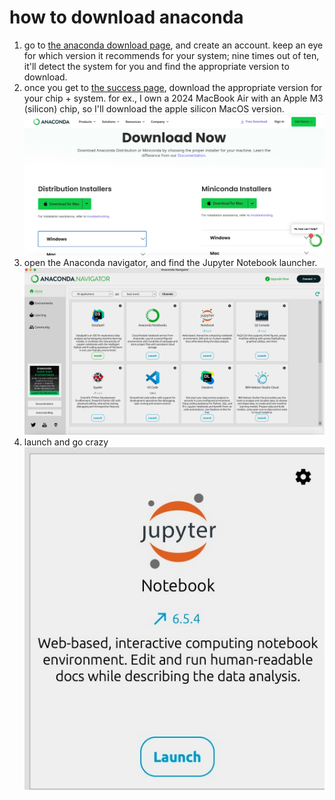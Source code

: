 # how to download anaconda

1. go to [the anaconda download page](https://www.anaconda.com/download), and create an account. keep an eye for which version it recommends for your system; nine times out of ten, it'll detect the system for you and find the appropriate version to download.
2. once you get to [the success page](https://www.anaconda.com/download/success), download the appropriate version for your chip + system. for ex., I own a 2024 MacBook Air with an Apple M3 (silicon) chip, so I'll download the apple silicon MacOS version. ![Anaconda download page after successful account generation/login.](step1n2.png)
3. open the Anaconda navigator, and find the Jupyter Notebook launcher.![Anaconda navigator, all apps available.](step3.png)
4. launch and go crazy ![Jupyter Notebook Button to press](step4.png)
